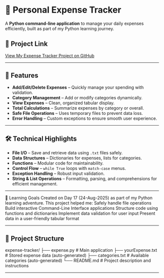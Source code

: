 # 💸 Personal Expense Tracker

A **Python command-line application** to manage your daily expenses efficiently, built as part of my Python learning journey.
## 📌 Project Link

[View My Expense Tracker Project on GitHub](https://github.com/your-username/expense-tracker)

---

## 🌟 Features

- **Add/Edit/Delete Expenses** – Quickly manage your spending with validation.  
- **Category Management** – Add or modify categories dynamically.  
- **View Expenses** – Clean, organized tabular display.  
- **Total Calculations** – Summarize expenses by category or overall.  
- **Safe File Operations** – Uses temporary files to prevent data loss.  
- **Error Handling** – Custom exceptions to ensure smooth user experience.  

---

## 🛠 Technical Highlights

- **File I/O** – Save and retrieve data using `.txt` files safely.  
- **Data Structures** – Dictionaries for expenses, lists for categories.  
- **Functions** – Modular code for maintainability.  
- **Control Flow** – `while True` loops with `match-case` menus.  
- **Exception Handling** – Robust input validation.  
- **String & List Operations** – Formatting, parsing, and comprehensions for efficient management.  

---

🎯 Learning Goals
Created on Day 17 (24-Aug-2025) as part of my Python learning adventure. This project helped me:
Safely handle file operations
Build interactive Command-Line Interface applications
Structure code using functions and dictionaries
Implement data validation for user input
Present data in a user-friendly tabular format

---

## 📁 Project Structure

expense-tracker/
├── expense.py        # Main application
├── yourExpense.txt   # Stored expense data (auto-generated)
├── categories.txt    # Available categories (auto-generated)
└── README.md         # Project description and instructions

---
